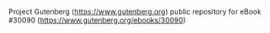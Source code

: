 Project Gutenberg (https://www.gutenberg.org) public repository for
eBook #30090 (https://www.gutenberg.org/ebooks/30090)
